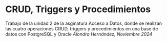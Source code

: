 # CRUD, Triggers y Procedimientos
Trabajo de la unidad 2 de la asginatura Acceso a Datos, donde se realizan las cuatro operaciones CRUD, triggers y procedimientos en una base de datos con PostgreSQL y Oracle
*Alondra Hernández, Noviembre 2024*
